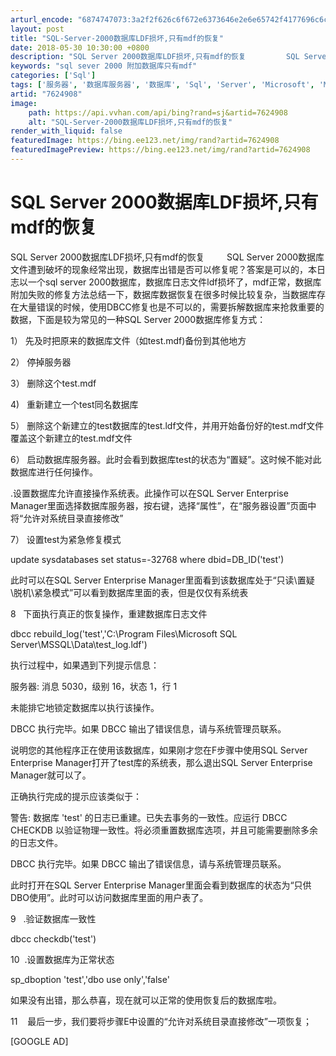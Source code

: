 ```yaml
---
arturl_encode: "6874747073:3a2f2f626c6f672e6373646e2e6e65742f4177696c6c417761:792f61727469636c652f64657461696c732f37363234393038"
layout: post
title: "SQL-Server-2000数据库LDF损坏,只有mdf的恢复"
date: 2018-05-30 10:30:00 +0800
description: "SQL Server 2000数据库LDF损坏,只有mdf的恢复         SQL Serve"
keywords: "sql sever 2000 附加数据库只有mdf"
categories: ['Sql']
tags: ['服务器', '数据库服务器', '数据库', 'Sql', 'Server', 'Microsoft', 'Manager']
artid: "7624908"
image:
    path: https://api.vvhan.com/api/bing?rand=sj&artid=7624908
    alt: "SQL-Server-2000数据库LDF损坏,只有mdf的恢复"
render_with_liquid: false
featuredImage: https://bing.ee123.net/img/rand?artid=7624908
featuredImagePreview: https://bing.ee123.net/img/rand?artid=7624908
---
```


# ﻿﻿﻿﻿﻿﻿SQL Server 2000数据库LDF损坏,只有mdf的恢复

SQL Server 2000数据库LDF损坏,只有mdf的恢复         SQL Server 2000数据库文件遭到破坏的现象经常出现，数据库出错是否可以修复呢？答案是可以的，本日志以一个sql server 2000数据库，数据库日志文件ldf损坏了，mdf正常，数据库附加失败的修复方法总结一下，数据库数据恢复在很多时候比较复杂，当数据库存在大量错误的时候，使用DBCC修复也是不可以的，需要拆解数据库来抢救重要的数据，下面是较为常见的一种SQL Server 2000数据库修复方式：

1） 先及时把原来的数据库文件（如test.mdf)备份到其他地方
  
2） 停掉服务器
  
3） 删除这个test.mdf
  
4)   重新建立一个test同名数据库
  
5） 删除这个新建立的test数据库的test.ldf文件，并用开始备份好的test.mdf文件覆盖这个新建立的test.mdf文件
  
6） 启动数据库服务器。此时会看到数据库test的状态为“置疑”。这时候不能对此数据库进行任何操作。
  
.设置数据库允许直接操作系统表。此操作可以在SQL Server Enterprise Manager里面选择数据库服务器，按右键，选择“属性”，在“服务器设置”页面中将“允许对系统目录直接修改”
  
7） 设置test为紧急修复模式

update sysdatabases set status=-32768 where dbid=DB\_ID('test')

此时可以在SQL Server Enterprise Manager里面看到该数据库处于“只读\置疑\脱机\紧急模式”可以看到数据库里面的表，但是仅仅有系统表

8   下面执行真正的恢复操作，重建数据库日志文件

dbcc rebuild\_log('test','C:\Program Files\Microsoft SQL Server\MSSQL\Data\test\_log.ldf')

执行过程中，如果遇到下列提示信息：

服务器: 消息 5030，级别 16，状态 1，行 1

未能排它地锁定数据库以执行该操作。

DBCC 执行完毕。如果 DBCC 输出了错误信息，请与系统管理员联系。

说明您的其他程序正在使用该数据库，如果刚才您在F步骤中使用SQL Server Enterprise Manager打开了test库的系统表，那么退出SQL Server Enterprise Manager就可以了。

正确执行完成的提示应该类似于：

警告: 数据库 'test' 的日志已重建。已失去事务的一致性。应运行 DBCC CHECKDB 以验证物理一致性。将必须重置数据库选项，并且可能需要删除多余的日志文件。

DBCC 执行完毕。如果 DBCC 输出了错误信息，请与系统管理员联系。

此时打开在SQL Server Enterprise Manager里面会看到数据库的状态为“只供DBO使用”。此时可以访问数据库里面的用户表了。

9   .验证数据库一致性

dbcc checkdb('test')

10  .设置数据库为正常状态

sp\_dboption 'test','dbo use only','false'

如果没有出错，那么恭喜，现在就可以正常的使用恢复后的数据库啦。

11    最后一步，我们要将步骤E中设置的“允许对系统目录直接修改”一项恢复；

[GOOGLE AD]